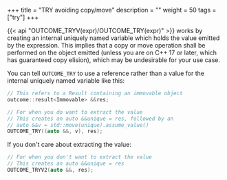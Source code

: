 +++
title = "TRY avoiding copy/move"
description = ""
weight = 50
tags = ["try"]
+++

{{< api "OUTCOME_TRYV(expr)/OUTCOME_TRY(expr)" >}} works by creating an internal uniquely
named variable which holds the value emitted by the expression. This implies that a copy
or move operation shall be performed on the object emitted (unless you are on C++ 17 or
later, which has guaranteed copy elision), which may be undesirable for your use case.

You can tell `OUTCOME_TRY` to use a reference rather than a value for the internal
uniquely named variable like this:

```c++
// This refers to a Result containing an immovable object
outcome::result<Immovable> &&res;

// For when you do want to extract the value
// This creates an auto &&unique = res, followed by an
// auto &&v = std::move(unique).assume_value()
OUTCOME_TRY((auto &&, v), res);
```

If you don't care about extracting the value:

```c++
// For when you don't want to extract the value
// This creates an auto &&unique = res
OUTCOME_TRYV2(auto &&, res);
```
